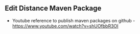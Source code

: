 ## Edit Distance Maven Package

- Youtube reference to publish maven packages on github - https://www.youtube.com/watch?v=shUOfbbR3OI